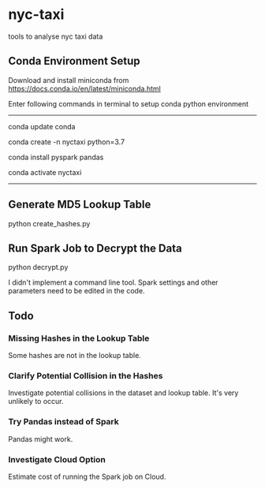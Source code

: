 # nyc-taxi

tools to analyse nyc taxi data

## Conda Environment Setup

Download and install miniconda from https://docs.conda.io/en/latest/miniconda.html

Enter following commands in terminal to setup conda python environment

--------------------------
conda update conda

conda create -n nyctaxi python=3.7

conda install pyspark pandas

conda activate nyctaxi

---------------------------

## Generate MD5 Lookup Table

python create_hashes.py

## Run Spark Job to Decrypt the Data

python decrypt.py

I didn't implement a command line tool. Spark settings and other parameters need to be edited in the code.

## Todo

### Missing Hashes in the Lookup Table

Some hashes are not in the lookup table.

### Clarify Potential Collision in the Hashes

Investigate potential collisions in the dataset and lookup table. It's very unlikely to occur.

### Try Pandas instead of Spark

Pandas might work.

### Investigate Cloud Option

Estimate cost of running the Spark job on Cloud.
